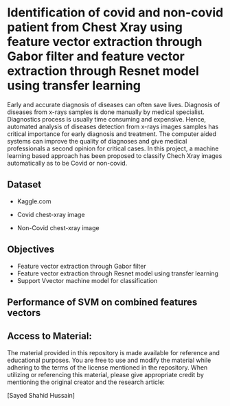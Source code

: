 # Identification of covid and non-covid patient from Chest Xray using feature vector extraction through Gabor filter and feature vector extraction through Resnet model using transfer learning 
Early and accurate diagnosis of diseases can often save lives. Diagnosis of diseases from x-rays samples is done manually by medical specialist. Diagnostics process is usually time consuming and expensive. Hence, automated analysis of diseases detection from x-rays images samples has critical importance for early diagnosis and treatment. The computer aided systems can improve the quality of diagnoses and give medical professionals a second opinion for critical cases. In this project, a machine learning based approach has been proposed to classify Chech Xray images automatically as to be Covid or non-covid.

## Dataset
* Kaggle.com
* Covid chest-xray image

* Non-Covid chest-xray image

## Objectives
* Feature vector extraction through Gabor filter
* Feature vector extraction through Resnet model using transfer learning
* Support Vvector machine model for classification

## Performance of SVM on combined features vectors

## Access to Material:
The material provided in this repository is made available for reference and educational purposes. You are free to use and modify the material while adhering to the terms of the license mentioned in the repository. When utilizing or referencing this material, please give appropriate credit by mentioning the original creator and the research article:

[Sayed Shahid Hussain]
